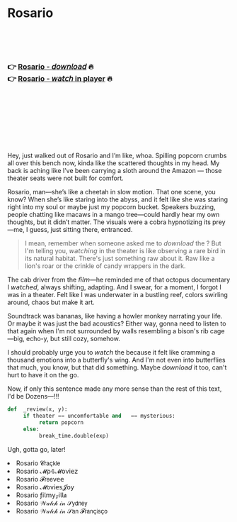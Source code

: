 <h1>Rosario</h1>

<br><br><br>

<h3>👉 <a href="https://Marks-dabbmebuni1978.github.io/hjdzwvqfmh/">Rosario - 𝘥𝘰𝘸𝘯𝘭𝘰𝘢𝘥</a> 🔥<br>
👉 <a href="https://Marks-dabbmebuni1978.github.io/hjdzwvqfmh/">Rosario - 𝘸𝘢𝘵𝘤𝘩 in player</a> 🔥
</h3>



<br><br><br><br><br><br><br>


Hey, just walked out of Rosario and I’m like, whoa. Spilling popcorn crumbs all over this bench now, kinda like the scattered thoughts in my head. My back is aching like I’ve been carrying a sloth around the Amazon — those theater seats were not built for comfort.

Rosario, man—she’s like a cheetah in slow motion. That one scene, you know? When she’s like staring into the abyss, and it felt like she was staring right into my soul or maybe just my popcorn bucket. Speakers buzzing, people chatting like macaws in a mango tree—could hardly hear my own thoughts, but it didn’t matter. The visuals were a cobra hypnotizing its prey—me, I guess, just sitting there, entranced.

> I mean, remember when someone asked me to 𝘥𝘰𝘸𝘯𝘭𝘰𝘢𝘥 the  ? But I'm telling you, 𝘸𝘢𝘵𝘤𝘩𝘪𝘯𝘨 in the theater is like observing a rare bird in its natural habitat. There's just something raw about it. Raw like a lion's roar or the crinkle of candy wrappers in the dark.  

The cab driver from the 𝘧𝘪𝘭𝘮—he reminded me of that octopus documentary I 𝘸𝘢𝘵𝘤𝘩𝘦𝘥, always shifting, adapting. And I swear, for a moment, I forgot I was in a theater. Felt like I was underwater in a bustling reef, colors swirling around, chaos but make it art.

Soundtrack was bananas, like having a howler monkey narrating your life. Or maybe it was just the bad acoustics? Either way, gonna need to listen to that again when I'm not surrounded by walls resembling a bison's rib cage—big, echo-y, but still cozy, somehow.

I should probably urge you to 𝘸𝘢𝘵𝘤𝘩 the   because it felt like cramming a thousand emotions into a butterfly's wing. And I'm not even into butterflies that much, you know, but that   did something. Maybe 𝘥𝘰𝘸𝘯𝘭𝘰𝘢𝘥 it too, can't hurt to have it on the go.

Now, if only this sentence made any more sense than the rest of this text, I'd be Dozens—!!!
```python
def  _review(x, y):
     if theater == uncomfortable and   == mysterious:
          return popcorn
     else:
          break_time.double(exp)
```  
Ugh, gotta go, later!

<li>Rosario 𝓒𝗋𝖺ç𝗄𝗅𝖾</li>
<li>Rosario 𝓜ρ𝟜𝓜𝗈ν𝗂𝖾𝗓</li>
<li>Rosario 𝓕𝗋𝖾𝖾ν𝖾𝖾</li>
<li>Rosario 𝓜𝗈ν𝗂𝖾𝗌𝓙𝗈𝗒</li>
<li>Rosario ƒ𝗂𝗅𝗆𝗒𝓏𝗂𝗅𝗅𝖆</li>
<li>Rosario 𝒲𝒶𝓉𝒸𝒽 𝒾𝓃 𝒮𝗒𝖽𝗇𝖾𝗒</li>
<li>Rosario 𝒲𝒶𝓉𝒸𝒽 𝒾𝓃 𝒮𝖺𝗇 𝓕𝗋𝖺𝗇ç𝗂𝗌ç𝗈</li>
